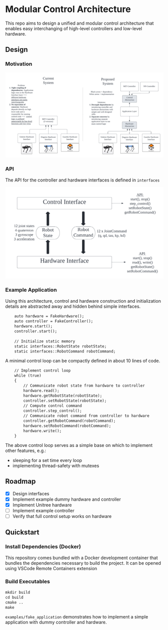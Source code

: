 # Modular Control Architecture

This repo aims to design a unified and modular control architecture that enables easy interchanging of high-level controllers and low-level hardware. 


## Design

### Motivation
![control_architecture](docs/modular_control_arch.png)

### API

The API for the controller and hardware interfaces is defined in `interfaces` 

![api_diagram](docs/api_diagram.png)

### Example Application

Using this architecture, control and hardware construction and initialization details are abstracted away and hidden behind simple interfaces. 

```
    auto hardware = FakeHardware();
    auto controller = FakeController();
    hardware.start();
    controller.start();

    // Initialize static memory
    static interfaces::RobotState robotState; 
    static interfaces::RobotCommand robotCommand;
```

A minimal control loop can be compactly defined in about 10 lines of code. 

```
    // Implement control loop
    while (true)
    {
        // Communicate robot state from hardware to controller
        hardware.read();
        hardware.getRobotState(robotState);
        controller.setRobotState(robotState);
        // Compute control command
        controller.step_control();
        // Communicate robot command from controller to hardware
        controller.getRobotCommand(robotCommand);
        hardware.setRobotCommand(robotCommand);
        hardware.write();
    }
```

The above control loop serves as a simple base on which to implement other features, e.g.:
- sleeping for a set time every loop
- implementing thread-safety with mutexes

## Roadmap

- [x] Design interfaces
- [x] Implement example dummy hardware and controller
- [x] Implement Unitree hardware 
- [ ] Implement example controller
- [ ] Verify that full control setup works on hardware

## Quickstart

### Install Dependencies (Docker)
This repository comes bundled with a Docker development container that bundles the dependencies necessary to build the project. It can be opened using VSCode Remote Containers extension

### Build Executables

```
mkdir build
cd build
cmake ..
make 
```

`examples/fake_application` demonstrates how to implement a simple application with dummy controller and hardware. 
